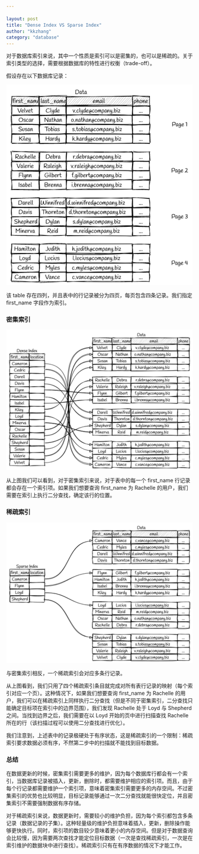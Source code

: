 ```yaml
---

layout: post
title: "Dense Index VS Sparse Index"
author: "kkzhang"
category: "database"
---
```


对于数据库索引来说，其中一个性质是索引可以是密集的，也可以是稀疏的。关于索引类型的选择，需要根据数据库的特性进行权衡（trade-off）。

假设存在以下数据库记录：

![index_1](https://raw.githubusercontent.com/kkzhang-tt/kkzhang-tt.github.io/main/_images/index_1.png)

该 table 存在四列，并且表中的行记录被分为四页，每页包含四条记录。我们指定 first_name 字段作为索引。

### 密集索引

![index_2](https://raw.githubusercontent.com/kkzhang-tt/kkzhang-tt.github.io/main/_images/index_2.png)

从上图我们可以看到，对于密集索引来说，对于表中的每一个 first_name 行记录都会存在一个索引项。如果我们想要查询 first_name 为 Rachelle 的用户，我们需要在索引上执行二分查找，确定该行的位置。

### 稀疏索引

![index_3](https://raw.githubusercontent.com/kkzhang-tt/kkzhang-tt.github.io/main/_images/index_3.png)

与密集索引相反，一个稀疏索引会对应多条行记录。

从上图看到，我们只用了四个稀疏索引条目就完成对所有表行记录的映射（每个索引对应一个页）。这种情况下，如果我们想要查询 first_name 为 Rachelle 的用户，我们可以在稀疏索引上同样执行二分查找（但是不同于密集索引，二分查找只能确定目标项在索引中的边界范围），我们发现 Rachelle 处于 Loyd 与 Shepherd 之间。当找到边界之后，我们需要在以 Loyd 开始的页中进行扫描查找 Rachelle 所在的行（该扫描过程可以使用二分查找进行优化）。

我们注意到，上述表中的记录极硬处于有序状态，这是稀疏索引的一个限制：稀疏索引要求数据必须有序，不然第二步中的扫描就不能找到目标数据。

### 总结

在数据更新的时候，密集索引需要更多的维护，因为每个数据库行都会有一个索引，当数据库记录被插入，更新，删除时，都需要维护相应的索引项。而且，由于每个行记录都需要维护一个索引项，意味着密集索引需要更多的内存空间。不过密集索引的优势也比较明显，目标记录能够通过一次二分查找就能很快定位，并且密集索引不需要强制数据有序存储。

对于稀疏索引来说，数据更新时，需要较小的维护负担，因为每个索引都包含多条记录（数据记录的子集）。这种轻量级的维护负担意味着插入，更新，删除操作能够更快执行。同时，索引项的数目较少意味着更小的内存空间。但是对于数据查询会比较慢，因为需要两次查找才能定位目标数据（一次是查找稀疏索引，一次是在索引维护的数据块中进行查找）。稀疏索引只有在有序数据的情况下才能工作。
